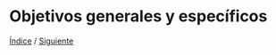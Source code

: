 # Objetivos generales y específicos












[Índice](https://github.com/Ibis-C/Metodos-de-organizaci-n/tree/main#%C3%ADndice "íNDICE") /
[Siguiente](https://github.com/Ibis-C/Metodos-de-organizaci-n/blob/José_Emmanuel_Bacab_Moreno/Usuarios.md#identificación-de-usuarios)
